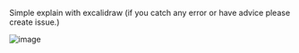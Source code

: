 Simple explain with excalidraw (if you catch any error or have advice please create issue.)

![image](https://github.com/user-attachments/assets/bd7e34fc-dd2f-44cf-8aa2-09f93254322a)
